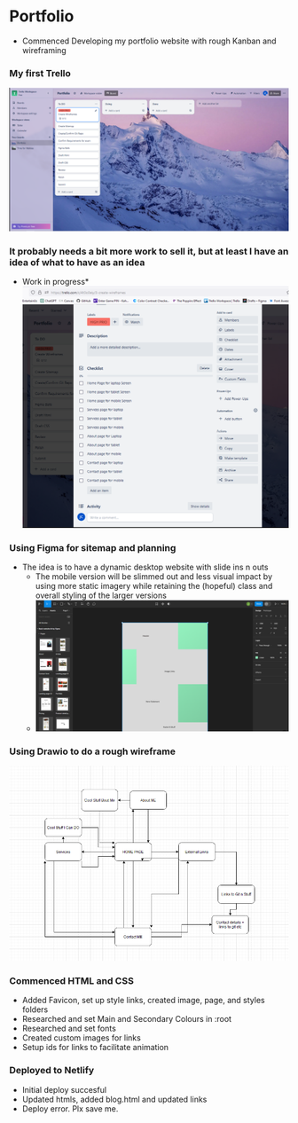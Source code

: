 # Portfolio
- Commenced Developing my portfolio website with rough Kanban and wireframing

### My first Trello
![Trello Image](./images/Trello.png)

### It probably needs a bit more work to sell it, but at least I have an idea of what to have as an idea
- Work in progress*
![Trello Image 2](./images/Trello2.png)

### Using Figma for sitemap and planning
- The idea is to have a dynamic desktop website with slide ins n outs
    - The mobile version will be slimmed out and less visual impact by using more static imagery while retaining the (hopeful) class and overall styling of the larger versions
    - ![Figma Image](./images/Figma.png)

### Using Drawio to do a rough wireframe
![Draw.IO Image](./images/Drawio.png)    

### Commenced HTML and CSS
- Added Favicon, set up style links, created image, page, and styles folders
- Researched and set Main and Secondary Colours in :root 
- Researched and set fonts
- Created custom images for links
- Setup ids for links to facilitate animation

### Deployed to Netlify
- Initial deploy succesful
- Updated htmls, added blog.html and updated links
- Deploy error. Plx save me.